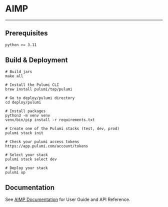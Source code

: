 # AIMP

---

## Prerequisites

```
python >= 3.11
```

## Build & Deployment

```shell script
# Build jars
make all
```

```shell script
# Install the Pulumi CLI
brew install pulumi/tap/pulumi

# Go to deploy/pulumi directory
cd deploy/pulumi

# Install packages
python3 -m venv venv
venv/bin/pip install -r requirements.txt

# Create one of the Pulumi stacks (test, dev, prod)
pulumi stack init

# Check your pulumi access tokens
https://app.pulumi.com/account/tokens

# Select your stack
pulumi stack select dev

# Deploy your stack
pulumi up
```

## Documentation

See [AIMP Documentation](https://wrtntechnologies.mintlify.app/) for User Guide and API Reference.
